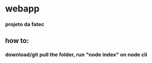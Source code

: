 # webapp
### projeto da fatec

## how to:
### download/git pull the folder, run "node index" on node cli
